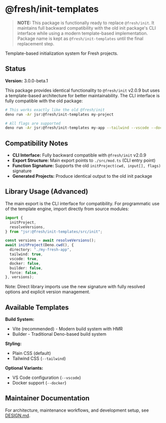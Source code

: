 # @fresh/init-templates

> **NOTE:** This package is functionally ready to replace `@fresh/init`. It
> maintains full backward compatibility with the old init package's CLI
> interface while using a modern template-based implementation. Package name is
> kept as `@fresh/init-templates` until the final replacement step.

Template-based initialization system for Fresh projects.

## Status

**Version:** 3.0.0-beta.1

This package provides identical functionality to `@fresh/init` v2.0.9 but uses a
template-based architecture for better maintainability. The CLI interface is
fully compatible with the old package:

```bash
# This works exactly like the old @fresh/init
deno run -Ar jsr:@fresh/init-templates my-project

# All flags are supported
deno run -Ar jsr:@fresh/init-templates my-app --tailwind --vscode --docker
```

## Compatibility Notes

- **CLI Interface:** Fully backward compatible with `@fresh/init` v2.0.9
- **Export Structure:** Main export points to `./src/mod.ts` (CLI entry point)
- **Function Signature:** Supports the old `initProject(cwd, input[], flags)`
  signature
- **Generated Projects:** Produce identical output to the old init package

## Library Usage (Advanced)

The main export is the CLI interface for compatibility. For programmatic use of
the template engine, import directly from source modules:

```typescript
import {
  initProject,
  resolveVersions,
} from "jsr:@fresh/init-templates/src/init";

const versions = await resolveVersions();
await initProject(Deno.cwd(), {
  directory: "./my-fresh-app",
  tailwind: true,
  vscode: true,
  docker: false,
  builder: false,
  force: false,
}, versions);
```

Note: Direct library imports use the new signature with fully resolved options
and explicit version management.

## Available Templates

**Build System:**

- Vite (recommended) - Modern build system with HMR
- Builder - Traditional Deno-based build system

**Styling:**

- Plain CSS (default)
- Tailwind CSS (`--tailwind`)

**Optional Variants:**

- VS Code configuration (`--vscode`)
- Docker support (`--docker`)

## Maintainer Documentation

For architecture, maintenance workflows, and development setup, see
[DESIGN.md](./DESIGN.md).
